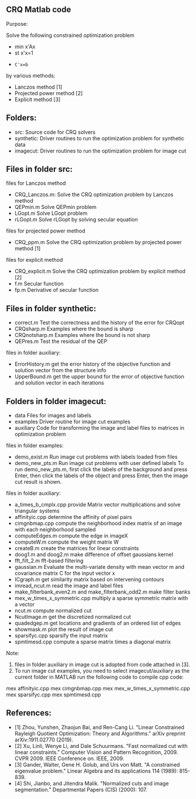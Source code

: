 CRQ Matlab code
---------------

Purpose:

Solve the following constrained optimization problem
- min x'Ax
- st  x'x=1
-     C'x=b

by various methods:

- Lanczos method [1]
- Projected power method [2]
- Explicit method [3]


Folders:
----------
- src:			Source code for CRQ solvers
- synthetic:		Driver routines to run the optimization problem for synthetic data
- imagecut:		Driver routines to run the optimization problem for image cut


Files in folder src:
----------
files for Lanczos method
- CRQ_Lanczos.m:	Solve the CRQ optimization problem by Lanczos method
- QEPmin.m		Solve QEPmin problem
- LGopt.m		Solve LGopt problem
- rLGopt.m		Solve rLGopt by solving secular equation

files for projected power method
- CRQ_ppm.m		Solve the CRQ optimization problem by projected power method [1]

files for explicit method
- CRQ_explicit.m	Solve the CRQ optimization problem by explicit method [2]
- f.m			Secular function
- fp.m			Derivative of secular function

Files in folder synthetic:
----------
- correct.m		Test the correctness and the history of the error for CRQopt
- CRQsharp.m		Examples where the bound is sharp
- CRQnotsharp.m		Examples where the bound is not sharp
- QEPres.m		Test the residual of the QEP

files in folder auxiliary:
- ErrorHistory.m	get the error history of the objective function and solution 				vector from the structure info
- UpperBound.m		get the upper bound for the error of objective function and 				solution vector in each iterations

Folders in folder imagecut:
----------
- data			Files for images and labels
- examples		Driver routine for image cut examples
- auxiliary		Code for transforming the image and label files to matrices in 				optimization problem

files in folder examples:
- demo_exist.m		Run image cut problems with labels loaded from files
- demo_new_pts.m	Run image cut problems with user defined labels
To run demo_new_pts.m, first click the labels of the background and press Enter, then click the labels of the object and press Enter, then the image cut result is shown.

files in folder auxiliary:
- a_times_b_cmplx.cpp	provide Matrix vector multiplications and solve triangular systems
- affinityic.cpp	determine the affinity of pixel pairs
- cimgnbmap.cpp		compute the neighborhood index matrix of an image with each 				neighborhood sampled
- computeEdges.m	compute the edge in imageX
- computeW.m		compute the weight matrix W
- createB.m		create the matrices for linear constraints
- doog1.m and doog2.m	make difference of offset gaussians kernel
- fft_filt_2.m		fft-based filtering
- gaussian.m		Evaluate the multi-variate density with mean vector m and 				covariance matrix C for the input vector x
- ICgraph.m		get similarity matrix based on intervening contours
- imread_ncut.m		read the image and label files
- make_filterbank_even2.m and make_filterbank_odd2.m 
			make filter banks
- mex_w_times_x_symmetric.cpp 
			multiply a sparse symmetric matrix with a vector
- ncut.m		compute normalized cut
- NcutImage.m		get the discretized normalized cut
- quadedgep.m		get locations and gradients of an ordered list of edges
- showmask.m		plot the result of image cut
- sparsifyc.cpp		sparsify the input matrix
- spmtimesd.cpp		compute a sparse matrix times a diagonal matrix

Note: 
1. files in folder auxiliary in image cut is adopted from code attached in [3].
2. To run image cut examples, you need to select imagecut/auxiliary as the current folder in MATLAB run the following code to compile cpp code:

mex affinityic.cpp
mex cimgnbmap.cpp
mex mex_w_times_x_symmetric.cpp
mex sparsifyc.cpp
mex spmtimesd.cpp


References:
----------
- [1] Zhou, Yunshen, Zhaojun Bai, and Ren-Cang Li. "Linear Constrained Rayleigh Quotient Optimization: Theory and Algorithms." arXiv preprint arXiv:1911.02770 (2019).
- [2] Xu, Linli, Wenye Li, and Dale Schuurmans. "Fast normalized cut with linear constraints." Computer Vision and Pattern Recognition, 2009. CVPR 2009. IEEE Conference on. IEEE, 2009.
- [3] Gander, Walter, Gene H. Golub, and Urs von Matt. "A constrained eigenvalue problem." Linear Algebra and its applications 114 (1989): 815-839.
- [4] Shi, Jianbo, and Jitendra Malik. "Normalized cuts and image segmentation." Departmental Papers (CIS) (2000): 107.
 
